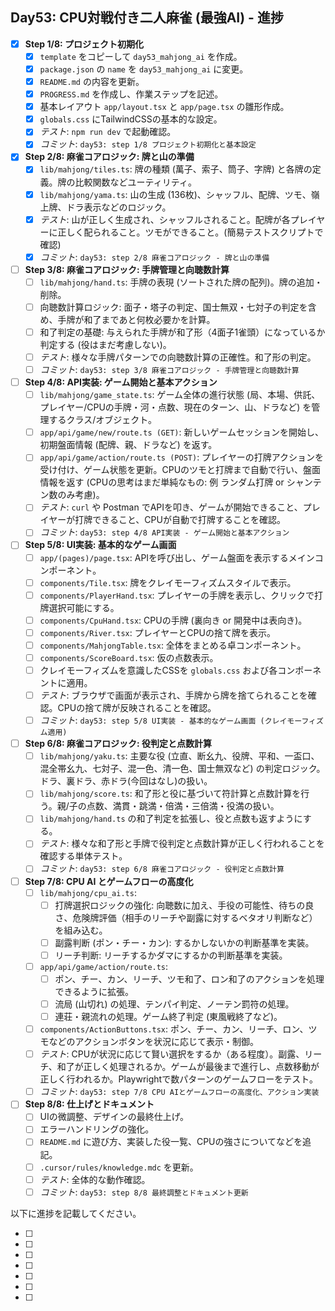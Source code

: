 ## Day53: CPU対戦付き二人麻雀 (最強AI) - 進捗

- [x] **Step 1/8: プロジェクト初期化**
    - [x] `template` をコピーして `day53_mahjong_ai` を作成。
    - [x] `package.json` の `name` を `day53_mahjong_ai` に変更。
    - [x] `README.md` の内容を更新。
    - [x] `PROGRESS.md` を作成し、作業ステップを記述。
    - [x] 基本レイアウト `app/layout.tsx` と `app/page.tsx` の雛形作成。
    - [x] `globals.css` にTailwindCSSの基本的な設定。
    - [x] *テスト*: `npm run dev` で起動確認。
    - [x] *コミット*: `day53: step 1/8 プロジェクト初期化と基本設定`
- [x] **Step 2/8: 麻雀コアロジック: 牌と山の準備**
    - [x] `lib/mahjong/tiles.ts`: 牌の種類 (萬子、索子、筒子、字牌) と各牌の定義。牌の比較関数などユーティリティ。
    - [x] `lib/mahjong/yama.ts`: 山の生成 (136枚)、シャッフル、配牌、ツモ、嶺上牌、ドラ表示などのロジック。
    - [x] *テスト*: 山が正しく生成され、シャッフルされること。配牌が各プレイヤーに正しく配られること。ツモができること。(簡易テストスクリプトで確認)
    - [x] *コミット*: `day53: step 2/8 麻雀コアロジック - 牌と山の準備`
- [ ] **Step 3/8: 麻雀コアロジック: 手牌管理と向聴数計算**
    - [ ] `lib/mahjong/hand.ts`: 手牌の表現 (ソートされた牌の配列)。牌の追加・削除。
    - [ ] 向聴数計算ロジック: 面子・塔子の判定、国士無双・七対子の判定を含め、手牌が和了まであと何枚必要かを計算。
    - [ ] 和了判定の基礎: 与えられた手牌が和了形（4面子1雀頭）になっているか判定する (役はまだ考慮しない)。
    - [ ] *テスト*: 様々な手牌パターンでの向聴数計算の正確性。和了形の判定。
    - [ ] *コミット*: `day53: step 3/8 麻雀コアロジック - 手牌管理と向聴数計算`
- [ ] **Step 4/8: API実装: ゲーム開始と基本アクション**
    - [ ] `lib/mahjong/game_state.ts`: ゲーム全体の進行状態 (局、本場、供託、プレイヤー/CPUの手牌・河・点数、現在のターン、山、ドラなど) を管理するクラス/オブジェクト。
    - [ ] `app/api/game/new/route.ts (GET)`: 新しいゲームセッションを開始し、初期盤面情報 (配牌、親、ドラなど) を返す。
    - [ ] `app/api/game/action/route.ts (POST)`: プレイヤーの打牌アクションを受け付け、ゲーム状態を更新。CPUのツモと打牌まで自動で行い、盤面情報を返す (CPUの思考はまだ単純なもの: 例 ランダム打牌 or シャンテン数のみ考慮)。
    - [ ] *テスト*: `curl` や Postman でAPIを叩き、ゲームが開始できること、プレイヤーが打牌できること、CPUが自動で打牌することを確認。
    - [ ] *コミット*: `day53: step 4/8 API実装 - ゲーム開始と基本アクション`
- [ ] **Step 5/8: UI実装: 基本的なゲーム画面**
    - [ ] `app/(pages)/page.tsx`: APIを呼び出し、ゲーム盤面を表示するメインコンポーネント。
    - [ ] `components/Tile.tsx`: 牌をクレイモーフィズムスタイルで表示。
    - [ ] `components/PlayerHand.tsx`: プレイヤーの手牌を表示し、クリックで打牌選択可能にする。
    - [ ] `components/CpuHand.tsx`: CPUの手牌 (裏向き or 開発中は表向き)。
    - [ ] `components/River.tsx`: プレイヤーとCPUの捨て牌を表示。
    - [ ] `components/MahjongTable.tsx`: 全体をまとめる卓コンポーネント。
    - [ ] `components/ScoreBoard.tsx`: 仮の点数表示。
    - [ ] クレイモーフィズムを意識したCSSを `globals.css` および各コンポーネントに適用。
    - [ ] *テスト*: ブラウザで画面が表示され、手牌から牌を捨てられることを確認。CPUの捨て牌が反映されることを確認。
    - [ ] *コミット*: `day53: step 5/8 UI実装 - 基本的なゲーム画面 (クレイモーフィズム適用)`
- [ ] **Step 6/8: 麻雀コアロジック: 役判定と点数計算**
    - [ ] `lib/mahjong/yaku.ts`: 主要な役 (立直、断幺九、役牌、平和、一盃口、混全帯幺九、七対子、混一色、清一色、国士無双など) の判定ロジック。ドラ、裏ドラ、赤ドラ(今回はなし)の扱い。
    - [ ] `lib/mahjong/score.ts`: 和了形と役に基づいて符計算と点数計算を行う。親/子の点数、満貫・跳満・倍満・三倍満・役満の扱い。
    - [ ] `lib/mahjong/hand.ts` の和了判定を拡張し、役と点数も返すようにする。
    - [ ] *テスト*: 様々な和了形と手牌で役判定と点数計算が正しく行われることを確認する単体テスト。
    - [ ] *コミット*: `day53: step 6/8 麻雀コアロジック - 役判定と点数計算`
- [ ] **Step 7/8: CPU AI とゲームフローの高度化**
    - [ ] `lib/mahjong/cpu_ai.ts`:
        - [ ] 打牌選択ロジックの強化: 向聴数に加え、手役の可能性、待ちの良さ、危険牌評価（相手のリーチや副露に対するベタオリ判断など）を組み込む。
        - [ ] 副露判断 (ポン・チー・カン): するかしないかの判断基準を実装。
        - [ ] リーチ判断: リーチするかダマにするかの判断基準を実装。
    - [ ] `app/api/game/action/route.ts`:
        - [ ] ポン、チー、カン、リーチ、ツモ和了、ロン和了のアクションを処理できるように拡張。
        - [ ] 流局 (山切れ) の処理、テンパイ判定、ノーテン罰符の処理。
        - [ ] 連荘・親流れの処理。ゲーム終了判定 (東風戦終了など)。
    - [ ] `components/ActionButtons.tsx`: ポン、チー、カン、リーチ、ロン、ツモなどのアクションボタンを状況に応じて表示・制御。
    - [ ] *テスト*: CPUが状況に応じて賢い選択をするか（ある程度）。副露、リーチ、和了が正しく処理されるか。ゲームが最後まで進行し、点数移動が正しく行われるか。Playwrightで数パターンのゲームフローをテスト。
    - [ ] *コミット*: `day53: step 7/8 CPU AIとゲームフローの高度化、アクション実装`
- [ ] **Step 8/8: 仕上げとドキュメント**
    - [ ] UIの微調整、デザインの最終仕上げ。
    - [ ] エラーハンドリングの強化。
    - [ ] `README.md` に遊び方、実装した役一覧、CPUの強さについてなどを追記。
    - [ ] `.cursor/rules/knowledge.mdc` を更新。
    - [ ] *テスト*: 全体的な動作確認。
    - [ ] *コミット*: `day53: step 8/8 最終調整とドキュメント更新`

以下に進捗を記載してください。


- [ ] 
- [ ] 
- [ ] 
- [ ] 
- [ ] 
- [ ] 
- [ ] 
